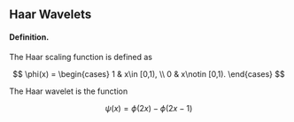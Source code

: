 ## Haar Wavelets

#### Definition.

The Haar scaling function is defined as

$$
\phi(x) = 
\begin{cases}
1 & x\in [0,1), \\
0 & x\notin [0,1).
\end{cases}
$$

The Haar wavelet is the function

$$
\psi(x) = \phi(2x) - \phi(2x-1)
$$
